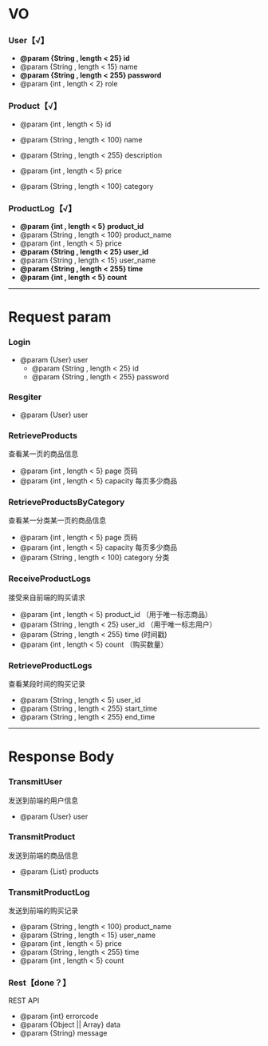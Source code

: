 


# VO



### User【√】

- **@param {String , length < 25} id**
- @param {String , length < 15} name
- **@param {String , length < 255} password**
- @param {int , length < 2} role



### Product【√】

- @param {int , length < 5} id
- @param {String , length < 100} name
- @param {String , length < 255} description
- @param {int , length < 5} price

- @param {String , length < 100} category



### ProductLog【√】

- **@param {int , length < 5} product_id**
- @param {String , length < 100} product_name
- @param {int , length < 5} price
- **@param {String , length < 25} user_id**
- @param {String , length < 15} user_name
- **@param {String , length < 255} time**
- **@param {int , length < 5} count**



--------------------------



# Request param

### Login

- @param {User} user
  - @param {String , length < 25} id
  - @param {String , length < 255} password



### Resgiter

- @param {User} user



### RetrieveProducts

查看某一页的商品信息

- @param {int , length < 5} page 页码
- @param {int , length < 5} capacity 每页多少商品



### RetrieveProductsByCategory

查看某一分类某一页的商品信息

- @param {int , length < 5} page 页码
- @param {int , length < 5} capacity 每页多少商品
- @param {String , length < 100} category 分类



### ReceiveProductLogs

接受来自前端的购买请求

- @param {int , length < 5} product_id	（用于唯一标志商品）
- @param {String , length < 25} user_id	（用于唯一标志用户）
- @param {String , length < 255} time	(时间戳)
- @param {int , length < 5} count	（购买数量）



### RetrieveProductLogs

查看某段时间的购买记录

- @param {String , length < 5} user_id
- @param {String , length < 255} start_time
- @param {String , length < 255} end_time

---------------------







# Response Body

### TransmitUser

发送到前端的用户信息

- @param {User} user



### TransmitProduct

发送到前端的商品信息

- @param {List<Product>} products



### TransmitProductLog

发送到前端的购买记录

- @param {String , length < 100} product_name
- @param {String , length < 15} user_name
- @param {int , length < 5} price
- @param {String , length < 255} time
- @param {int , length < 5} count



### Rest【done？】

REST API

- @param {int} errorcode
- @param {Object || Array} data
- @param {String} message


